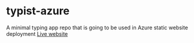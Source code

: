 # typist-azure
A minimal typing app repo that is going to be used in Azure static website deployment
[Live website](nice-coast-06679aa03.2.azurestaticapps.net)
